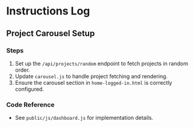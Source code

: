 # Instructions Log

## Project Carousel Setup

### Steps
1. Set up the `/api/projects/random` endpoint to fetch projects in random order.
2. Update `carousel.js` to handle project fetching and rendering.
3. Ensure the carousel section in `home-logged-in.html` is correctly configured.

### Code Reference
- See `public/js/dashboard.js` for implementation details. 